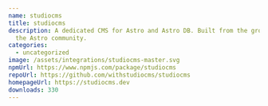 ```yaml
---
name: studiocms
title: studiocms
description: A dedicated CMS for Astro and Astro DB. Built from the ground up by
  the Astro community.
categories:
  - uncategorized
image: /assets/integrations/studiocms-master.svg
npmUrl: https://www.npmjs.com/package/studiocms
repoUrl: https://github.com/withstudiocms/studiocms
homepageUrl: https://studiocms.dev
downloads: 330
---
```

